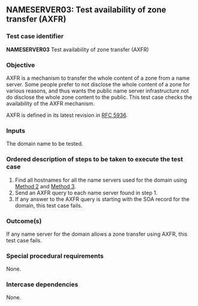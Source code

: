## NAMESERVER03: Test availability of zone transfer (AXFR)

### Test case identifier
**NAMESERVER03** Test availability of zone transfer (AXFR)

### Objective

AXFR is a mechanism to transfer the whole content of a zone from a name
server. Some people prefer to not disclose the whole content of a zone
for various reasons, and thus wants the public name server infrastructure
not do disclose the whole zone content to the public. This test case
checks the availability of the AXFR mechanism.

AXFR is defined in its latest revision in
[RFC 5936](https://tools.ietf.org/html/rfc5936).

### Inputs

The domain name to be tested.

### Ordered description of steps to be taken to execute the test case

1. Find all hostnames for all the name servers used for the domain using
   [Method 2](../Methods.md#method-2-obtain-name-servers-from-parent) and
   [Method 3](../Methods.md#method-3-obtain-name-servers-from-child).
2. Send an AXFR query to each name server found in step 1.
3. If any answer to the AXFR query is starting with the SOA record
   for the domain, this test case fails.

### Outcome(s)

If any name server for the domain allows a zone transfer using AXFR,
this test case fails.

### Special procedural requirements

None.

### Intercase dependencies

None.
